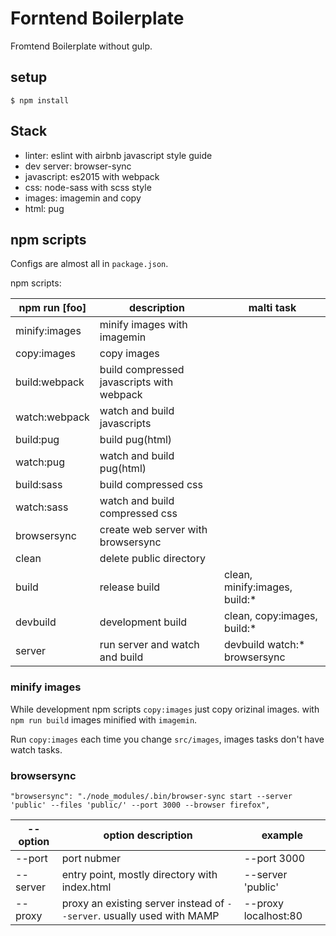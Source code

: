 # Forntend Boilerplate
Fromtend Boilerplate without gulp.

## setup

```
$ npm install
```

## Stack
* linter: eslint with airbnb javascript style guide
* dev server: browser-sync
* javascript: es2015 with webpack
* css: node-sass with scss style
* images: imagemin and copy
* html: pug

## npm scripts
Configs are almost all in `package.json`.

npm scripts:

|npm run [foo] |description|malti task|
|-----------|------------|----------------|
|minify:images|minify images with imagemin||
|copy:images|copy images||
|build:webpack|build compressed javascripts with webpack||
|watch:webpack|watch and build javascripts||
|build:pug|build pug(html)||
|watch:pug|watch and build pug(html)||
|build:sass|build compressed css||
|watch:sass|watch and build compressed css||
|browsersync|create web server with browsersync||
|clean|delete public directory||
|build|release build|clean, minify:images, build:*|
|devbuild|development build|clean, copy:images, build:*|
|server|run server and watch and build|devbuild watch:* browsersync|

### minify images
While development npm scripts `copy:images` just copy orizinal images. with `npm run build` images minified with `imagemin`.

Run `copy:images` each time you change `src/images`, images tasks don't have watch tasks.

### browsersync
```
"browsersync": "./node_modules/.bin/browser-sync start --server 'public' --files 'public/' --port 3000 --browser firefox",
```

|--option|option description|example|
|-----------|------------|----------------|
|--port|port nubmer|--port 3000|
|--server|entry point, mostly directory with index.html|--server 'public'|
|--proxy|proxy an existing server instead of `--server`. usually used with MAMP|--proxy localhost:80|
